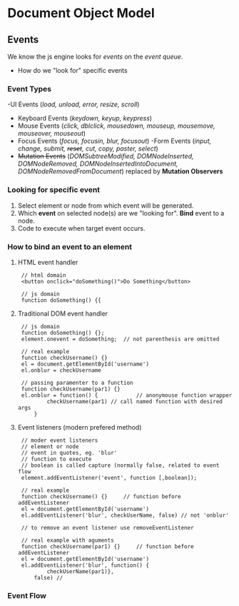 # Document Object Model

## Events

We know the js engine looks for *events* on the *event queue*.
- How do we "look for" specific events

### Event Types

-UI Events (*load, unload, error, resize, scroll*) 
- Keyboard Events (*keydown, keyup, keypress*)
- Mouse Events (*click, dblclick, mousedown, mouseup, mousemove, mouseover, mouseout*)
- Focus Events (*focus, focusin, blur, focusout*)
-Form Events (*input, change, submit, ~~reset~~, cut, copy, paster, select*)
- ~~Mutation Events~~  (*DOMSubtreeModified, DOMNodeInserted, DOMNodeRemoved, DOMNodeInsertedIntoDocument, DOMNodeRemovedFromDocument*) replaced by **Mutation Observers**

### Looking for specific event

1. Select element or node from which event will be generated.
2. Which **event** on selected node(s) are we "looking for". **Bind** event to a node.
3. Code to execute when target event occurs. 

### How to bind an event to an element

1. HTML event handler

		// html domain
		<button onclick="doSomething()">Do Something</button>
		
		// js domain
		function doSomething() {{
		
2. Traditional DOM event handler

		// js domain
		function doSomething() {};
		element.onevent = doSomething;	// not parenthesis are omitted
		
		// real example
		function checkUsername() {}
		el = document.getElementById('username')
		el.onblur = checkUsername 
		
		// passing paramenter to a function
		function checkUsername(par1) {}
		el.onblur = function() {			// anonymouse function wrapper
				checkUsername(par1)	// call named function with desired args
			}
		

		
3. Event listeners (modern prefered method)


		// moder event listeners
		// element or node
		// event in quotes, eg. 'blur'
		// function to execute
		// boolean is called capture (normally false, related to event flow  
		element.addEventListener('event', function [,boolean]);
		
		// real example
		function checkUsername() {}		// function before addEventListener
		el = document.getElementById('username')
		el.addEventListener('blur', checkUserName, false) // not 'onblur'

		// to remove an event listener use removeEventListener
		
		// real example with aguments
		function checkUsername(par1) {}		// function before addEventListener
		el = document.getElementById('username')
		el.addEventListener('blur', function() {
				checkUserName(par1)},
			false) //

### Event Flow


